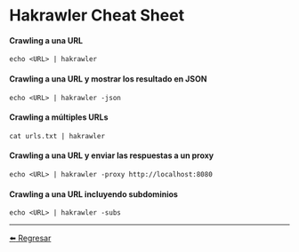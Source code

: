 # Hakrawler Cheat Sheet

#### Crawling a una URL
```
echo <URL> | hakrawler
```

#### Crawling a una URL y mostrar los resultado en JSON
```
echo <URL> | hakrawler -json
```

#### Crawling a múltiples URLs
```
cat urls.txt | hakrawler
```

#### Crawling a una URL y enviar las respuestas a un proxy
```
echo <URL> | hakrawler -proxy http://localhost:8080
```

#### Crawling a una URL incluyendo subdominios
```
echo <URL> | hakrawler -subs
```

---

[:arrow_left: Regresar](https://github.com/m4lal0/cheatsheets)